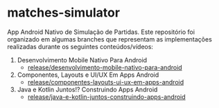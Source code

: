 # matches-simulator

App Android Nativo de Simulação de Partidas. Este repositório foi organizado em algumas branches que representam as implementações realizadas durante os seguintes conteúdos/vídeos:

1. Desenvolvimento Mobile Nativo Para Android
    - [release/desenvolvimento-mobile-nativo-para-android](https://github.com/Fvm94/matches-simulator/tree/Desenvolvimento-Mobile-Nativo-Para-Android)
2. Componentes, Layouts e UI/UX Em Apps Android
    - [release/componentes-layouts-ui-ux-em-apps-android](https://github.com/Fvm94/matches-simulator/tree/Componentes%2C-Layouts-e-UI/UX-Em-Apps-Android)
3. Java e Kotlin Juntos!? Construindo Apps Android
    - [release/java-e-kotlin-juntos-construindo-apps-android](https://github.com/Fvm94/matches-simulator/tree/release/java-e-kotlin-juntos-construindo-apps-android)
